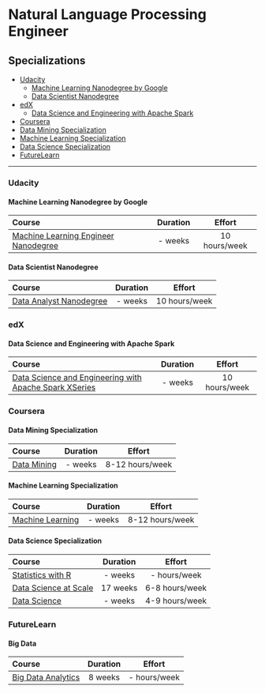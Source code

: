 # Natural Language Processing Engineer

## Specializations

* [Udacity](#udacity)
  * [Machine Learning Nanodegree by Google](#machine-learning-nanodegree-by-google) 
  * [Data Scientist Nanodegree](#data-scientist-nanodegree)
* [edX](#edx)
  * [Data Science and Engineering with Apache Spark](#data-science-and-engineering-with-apache-spark)
* [Coursera](#coursera)
 * [Data Mining Specialization](#data-mining-specialization)
 * [Machine Learning Specialization](#machine-learning-specialization)
 * [Data Science Specialization](#data-science-specialization)
* [FutureLearn](#futurelearn)

---

### Udacity

#### Machine Learning Nanodegree by Google
Course | Duration | Effort
:-- | :--: | :--: 
[Machine Learning Engineer Nanodegree](https://www.udacity.com/course/machine-learning-engineer-nanodegree--nd009)| - weeks | 10 hours/week

#### Data Scientist Nanodegree
Course | Duration | Effort
:-- | :--: | :--: 
[Data Analyst Nanodegree](https://www.udacity.com/course/data-analyst-nanodegree--nd002)| - weeks | 10 hours/week

### edX

#### Data Science and Engineering with Apache Spark
Course | Duration | Effort
:-- | :--: | :--: 
[Data Science and Engineering with Apache Spark XSeries](https://www.edx.org/xseries/data-science-engineering-apache-spark)| - weeks | 10 hours/week

### Coursera

#### Data Mining Specialization
Course | Duration | Effort
:-- | :--: | :--: 
[Data Mining](https://www.coursera.org/specializations/data-mining)| - weeks | 8-12 hours/week

#### Machine Learning Specialization
Course | Duration | Effort
:-- | :--: | :--: 
[Machine Learning](https://www.coursera.org/specializations/machine-learning)| - weeks | 8-12 hours/week

#### Data Science Specialization
Course | Duration | Effort
:-- | :--: | :--: 
[Statistics with R](https://www.coursera.org/specializations/statistics)| - weeks | - hours/week
[Data Science at Scale](https://www.coursera.org/specializations/data-science)| 17 weeks | 6-8 hours/week
[Data Science](https://www.coursera.org/specializations/jhu-data-science) | - weeks | 4-9 hours/week

### FutureLearn

#### Big Data
Course | Duration | Effort
:-- | :--: | :--: 
[Big Data Analytics](https://www.futurelearn.com/programs/big-data-analytics)| 8 weeks | - hours/week
